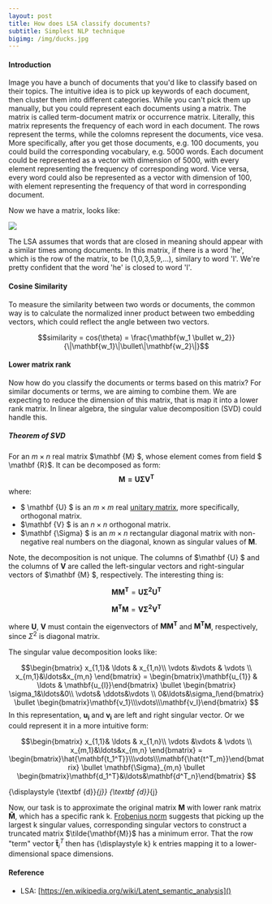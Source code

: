 ```yaml
---
layout: post
title: How does LSA classify documents?
subtitle: Simplest NLP technique 
bigimg: /img/ducks.jpg
---
```

#### Introduction

Image you have a bunch of documents that you'd like to classify  based on their topics. The intuitive idea is to pick up keywords of each document, then cluster them into different categories. While you can't pick them up manually, but you could represent each documents using a matrix. The matrix is called term-document matrix or occurrence matrix. Literally, this matrix represents the frequency of each word in each document. The rows represent the terms, while the colomns represent the documents, vice vesa. More specifically, after you get those documents, e.g. 100 documents, you could build the corresponding vocabulary, e.g. 5000 words. Each document could be represented as a vector with dimension of 5000, with every element representing the frequency of corresponding word. Vice versa, every word could also be represented as a vector with dimension of 100, with element representing the frequency of that word in corresponding document.

Now we have a matrix, looks like:


<!--$$\begin{bmatrix}
1&0&3&5&9&\ldots\\
2&1&5&3&4&\ldots\\
3&6&4&2&1\\
\vdots&\vdots&\vdots&\vdots&\vdots&\ldots\end{bmatrix}$$-->


![](https://ws2.sinaimg.cn/large/006tKfTcgy1fhzh35v8w3j316k0isq5g.jpg)

The LSA assumes that words that are closed in meaning should appear with a similar times among documents. In this matrix, if there is a word 'he', which is the row of the matrix, to be (1,0,3,5,9,...), similary to word 'I'. We're pretty confident that the word 'he' is closed to word 'I'. 

#### Cosine Similarity

To measure the similarity between two words or documents, the common way is to calculate the normalized inner product between two embedding vectors, which could reflect the angle between two vectors.

$$similarity = cos(\theta) = \frac{\mathbf{w_1  \bullet  w_2}}{\|\mathbf{w_1}\|\bullet\|\mathbf{w_2}\|}$$

#### Lower matrix rank

Now how do you classify the documents or terms based on this matrix? For similar documents or terms, we are aiming to combine them. We are expecting to reduce the dimension of this matrix, that is map it into a lower rank matrix. In linear algebra, the singular value decomposition (SVD) could handle this. 

##### Theorem of SVD


For an $m \times n$ real matrix $\mathbf {M} $, whose element comes from field $ \mathbf {R}$. It can be decomposed as form:
$$\mathbf {M=U\Sigma V^{T}} $$
where:

*	$ \mathbf {U} $ is an $m \times m$ real	[unitary matrix](https://en.wikipedia.org/wiki/Unitary_matrix), more specifically, orthogonal matrix.
*  $\mathbf {V} $ is an $n\times n$ orthogonal matrix.  
*  $\mathbf {\Sigma} $ is an $m \times n$ rectangular diagonal matrix with non-negative real numbers on the diagonal, known as singular values of $\mathbf {M}$. 

Note, the decomposition is not unique.
The columns of $\mathbf {U} $ and the columns of $\mathbf {V}$  are called the left-singular vectors and right-singular vectors of $\mathbf {M} $, respectively. The interesting thing is:

$$\mathbf{M M^{T}} = \mathbf{U \Sigma^{2} U^{T}}$$

$$\mathbf{M^{T} M} = \mathbf{V \Sigma^{2} V^{T}}$$

where $\mathbf{U}$, $\mathbf{V}$ must contain the eigenvectors of $\mathbf{M M^{T}}$ and $\mathbf{M^{T} M}$, respectively, since $\Sigma^{2}$ is diagonal matrix.

The singular value decomposition looks like:

$$\begin{bmatrix} x_{1,1}& \ldots & x_{1,n}\\
\vdots &\vdots  & \vdots \\ x_{m,1}&\ldots&x_{m,n}
\end{bmatrix} = \begin{bmatrix}\mathbf{u_{1}} & \ldots & \mathbf{u_{l}}\end{bmatrix}
\bullet 
\begin{bmatrix} \sigma_1&\ldots&0\\
\vdots& \ddots&\vdots \\
0&\ldots&\sigma_l\end{bmatrix}
\bullet
\begin{bmatrix}\mathbf{v_1}\\\vdots\\\mathbf{v_l}\end{bmatrix}
$$
In this representation, $\mathbf{u_i}$ and $\mathbf{v_i}$ are left and right singular vector. Or we could represent it in a more intuitive form:

$$\begin{bmatrix} x_{1,1}& \ldots & x_{1,n}\\
\vdots &\vdots  & \vdots \\ x_{m,1}&\ldots&x_{m,n}
\end{bmatrix} =
\begin{bmatrix}\hat{\mathbf{t_1^T}}\\\vdots\\\mathbf{\hat{t^T_m}}\end{bmatrix}
\bullet
\mathbf{\Sigma}_{m,n}
\bullet
\begin{bmatrix}\mathbf{d_1^T}&\ldots&\mathbf{d^T_n}\end{bmatrix}
$$

{\displaystyle {\textbf {d}}_{j}} {\textbf {d}}_{j}

Now, our task is to approximate the original matrix $\mathbf{M}$ with lower rank matrix $\mathbf{\tilde{M}}$, which has a specific rank k. [Frobenius norm](https://en.wikipedia.org/wiki/Matrix_norm#Frobenius_norm) suggests that picking up the largest k singular values, corresponding singular vectors to construct a truncated matrix $\tilde{\mathbf{M}}$ has a minimum error. That the row "term" vector $\mathbf{\hat{t}}_{i}^{T}$ then has {\displaystyle k} k entries mapping it to a lower-dimensional space dimensions.



#### Reference
* LSA:	[https://en.wikipedia.org/wiki/Latent_semantic_analysis]()